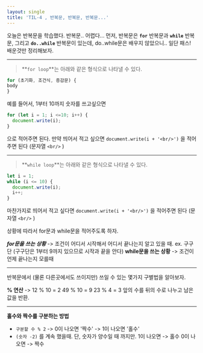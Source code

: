 ```yaml
---
layout: single
title: 'TIL-4 , 반복문, 반복문, 반복문...'
---
```


오늘은 반복문을 학습했다.
반복문.. 어렵다...
먼저, 반복문은
**`for`** 반복문과 **`while`** 반복문, 그리고 **`do..while`** 반복문이 있는데, do..while문은 배우지 않았으니.. 일단 패스!
배운것만 정리해보자.
***
> **`for loop`**는 아래와 같은 형식으로 나타낼 수 있다.
```javascript
for (초기화, 조건식, 증감문) {
body
}
```
예를 들어서, 1부터 10까지 숫자를 쓰고싶으면
```javascript
for (let i = 1; i <=10; i++) {
  document.write(i);
}
```
으로 적어주면 된다. 만약 띄어서 적고 싶으면 
`document.write(i + '<br/>')` 을 적어주면 된다 (문자열 `<br/>` )

***
> **`while loop`**는 아래와 같은 형식으로 나타낼 수 있다.
```javascript
let i = 1;
while (i <= 10) {
  document.write(i);
  i++;
}
```
마찬가지로 띄어서 적고 싶다면
`document.write(i + '<br/>')` 을 적어주면 된다 (문자열 `<br/>` )

상황에 따라서 for문과 while문을 적어주도록 하자.

***for문을 쓰는 상황***
-> 조건이 어디서 시작해서 어디서 끝나는지 알고 있을 때.
ex. 구구단 (구구단은 1부터 9까지 있으므로 시작과 끝을 안다)
**while문을 쓰는 상황**
-> 조건이 언제 끝나는지 모를때
***

반복문에서 (물론 다른곳에서도 쓰이지만) 쓰일 수 있는 몇가지 구별법을 알아보자.
> 
**% 연산**
-> 12 % 10 = 2
49 % 10 = 9
23 % 4 = 3
앞의 수를 뒤의 수로 나누고 남은 값을 반환.
***
**홀수와 짝수를 구분하는 방법**
- `구분할 수 % 2`
-> 0이 나오면 '짝수'
-> 1이 나오면 '홀수'
- `(숫자 -2)` 를 계속 했을때.
단, 숫자가 양수일 때 까지만.
1이 나오면 -> 홀수
0이 나오면 -> 짝수
